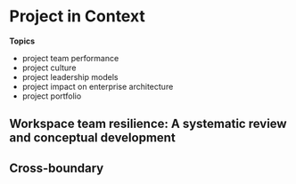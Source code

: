 # Project in Context

**Topics**

- project team performance
- project culture
- project leadership models
- project impact on enterprise architecture
- project portfolio

## Workspace team resilience: A systematic review and conceptual development

## Cross-boundary
